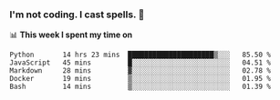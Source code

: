 ### I'm not coding. I cast spells. 🎩

📊 **This week I spent my time on**
<!--START_SECTION:waka-->
```text
Python       14 hrs 23 mins  █████████████████████▒░░░   85.50 % 
JavaScript   45 mins         █░░░░░░░░░░░░░░░░░░░░░░░░   04.51 % 
Markdown     28 mins         ▓░░░░░░░░░░░░░░░░░░░░░░░░   02.78 % 
Docker       19 mins         ▒░░░░░░░░░░░░░░░░░░░░░░░░   01.95 % 
Bash         14 mins         ▒░░░░░░░░░░░░░░░░░░░░░░░░   01.39 % 
```
<!--END_SECTION:waka-->
